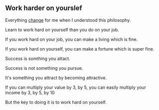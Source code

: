 ## Work harder on yourslef

Everything <u>change</u> for me when I understood this philosophy.

Learn to work hard on yourself than you do on your job.

If you work hard on your job, you can make a living which is fine.

If you work hard on yourself, you can make a fortune which is super fine.

Success is somthing you attact.

Success is not something you pursue.

It's something you attract by becoming attractive.

If you can multiply your value by 3, by 5,  you can easily multiply your income by 3, by 5, by 10

But the key to doing it is to work hard on yourself.
